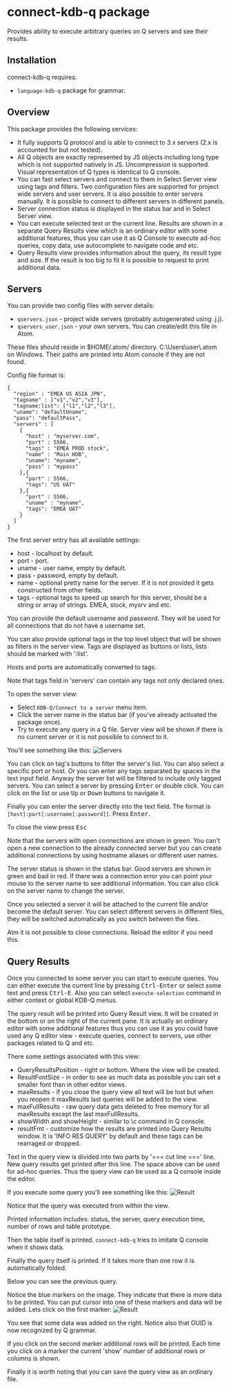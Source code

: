 # connect-kdb-q package

Provides ability to execute arbitrary queries on Q servers and see their results.

## Installation

connect-kdb-q requires:
* `language-kdb-q` package for grammar.

## Overview

This package provides the following services:
* It fully supports Q protocol and is able to connect to 3.x servers (2.x is accounted for but not tested).
* All Q objects are exactly represented by JS objects including long type which is not supported natively in JS. Uncompression is supported. Visual representation of Q types is identical to Q console.
* You can fast select servers and connect to them in Select Server view using tags and filters. Two configuration files are supported for project wide servers and user servers. It is also possible to enter servers manually. It is possible to connect to different servers in different panels.
* Server connection status is displayed in the status bar and in Select Server view.
* You can execute selected text or the current line. Results are shown in a separate Query Results view which is an ordinary editor with some additional features, thus you can use it as Q Console to execute ad-hoc queries, copy data, use autocomplete to navigate code and etc.
* Query Results view provides information about the query, its result type and size. If the result is too big to fit it is possible to request to print additional data.

## Servers

You can provide two config files with server details:
* `qservers.json` - project wide servers (probably autogenerated using .j.j).
* `qservers_user.json` - your own servers. You can create/edit this file in Atom.

These files should reside in $HOME/.atom/ directory. C:\Users\user\\.atom on Windows. Their paths are printed into Atom console if they are not found.

Config file format is:
```
{
  "region" : "EMEA US ASIA JPN",
  "tagname" : ["v1","v2","v3"],
  "tagname:list": ["l1","l2","l3"],
  "uname": "defaultUname",
  "pass": "defaultPass",
  "servers" : [
    {
      "host" : "myserver.com",
      "port" : 5566,
      "tags" : "EMEA PROD stock",
      "name" : "Main HDB",
      "uname": "myname",
      "pass" : "mypass"
    },{
      "port" : 5566,
      "tags": "US UAT"
    },{
      "port" : 5566,
      "uname" : "myname",
      "tags": "EMEA UAT"
    }
  ]
}
```
The first server entry has all available settings:
* host - localhost by default.
* port - port.
* uname - user name, empty by default.
* pass - password, empty by default.
* name - optional pretty name for the server. If it is not provided it gets constructed from other fields.
* tags - optional tags to speed up search for this server, should be a string or array of strings. EMEA, stock, mysrv and etc.

You can provide the default username and password. They will be used for all connections that do not have a username set.

You can also provide optional tags in the top level object that will be shown as filters in the server view. Tags are displayed as buttons or lists, lists should be marked with ':list'.

Hosts and ports are automatically converted to tags.

Note that tags field in 'servers' can contain any tags not only declared ones.

To open the server view:
* Select `KDB-Q/Connect to a server` menu item.
* Click the server name in the status bar (if you've already activated the package once).
* Try to execute any query in a Q file. Server view will be shown if there is no current server or it is not possible to connect to it.

You'll see something like this:
![Servers](https://raw.githubusercontent.com/quintanar401/connect-kdb-q/master/resources/servers.png)

You can click on tag's buttons to filter the server's list. You can also select a specific port or host. Or you can enter any tags separated by spaces in the text input field. Anyway the server list will be filtered to include only tagged servers. You can select a server by pressing <kbd>Enter</kbd> or double click. You can click on the list or use <kbd>Up</kbd> or <kbd>Down</kbd> buttons to navigate it.

Finally you can enter the server directly into the text field. The format is `[host]:port[:username[:password]]`. Press <kbd>Enter</kbd>.

To close the view press <kbd>Esc</kbd>

Note that the servers with open connections are shown in green. You can't open a new connection to the already connected server but you can create additional connections by using hostname aliases or different user names.

The server status is shown in the status bar. Good servers are shown in green and bad in red. If there was a connection error you can point your mouse to the server name to see additional information. You can also click on the server name to change the server.

Once you selected a server it will be attached to the current file and/or become the default server. You can select different servers in different files, they will be switched automatically as you switch between the files.

Atm it is not possible to close connections. Reload the editor if you need this.

## Query Results

Once you connected to some server you can start to execute queries. You can either execute the current line by pressing <kbd>Ctrl-Enter</kbd> or select some text and press <kbd>Ctrl-E</kbd>. Also you can select `execute-selection` command in either context or global KDB-Q menus.

The query result will be printed into Query Result view. It will be created in the bottom or on the right of the current pane. It is actually an ordinary editor with some additional features thus you can use it as you could have used any Q editor view - execute queries, connect to servers, use other packages related to Q and etc.

There some settings associated with this view:
* QueryResultsPosition - right or bottom. Where the view will be created.
* ResultFontSize - in order to see as much data as possible you can set a smaller font than in other editor views.
* maxResults - if you close the query view all text will be lost but when you reopen it maxResults last queries will be added to the view.
* maxFullResults - raw query data gets deleted to free memory for all maxResults except the last maxFullResults.
* showWidth and showHeight - similar to \\c command in Q console.
* resultFmt - customize how the results are printed into Query Results window. It is 'INFO RES QUERY' by default and these tags can be rearraged or dropped.

Text in the query view is divided into two parts by '=== cut line ===' line. New query results get printed after this line. The space above can be used for ad-hoc queries. Thus the query view can be used as a Q console inside the editor.

If you execute some query you'll see something like this:
![Result](https://raw.githubusercontent.com/quintanar401/connect-kdb-q/master/resources/result1.png)

Notice that the query was executed from within the view.

Printed information includes: status, the server, query execution time, number of rows and table prototype.

Then the table itself is printed. `connect-kdb-q` tries to imitate Q console when it shows data.

Finally the query itself is printed. If it takes more than one row it is automatically folded.

Below you can see the previous query.

Notice the blue markers on the image. They indicate that there is more data to be printed. You can put cursor into one of these markers and data will be added. Lets click on the first marker:
![Result](https://raw.githubusercontent.com/quintanar401/connect-kdb-q/master/resources/result2.png)

You see that some data was added on the right. Notice also that GUID is now recognized by Q grammar.

If you click on the second marker additional rows will be printed. Each time you click on a marker the current 'show' number of additional rows or columns is shown.

Finally it is worth noting that you can save the query view as an ordinary file.

